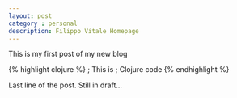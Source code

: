 ```yaml
---
layout: post
category : personal
description: Filippo Vitale Homepage
---
```

This is my first post of my new blog

{% highlight clojure %}
  ; This is
  ; Clojure code
{% endhighlight %}

Last line of the post. Still in draft...
